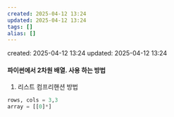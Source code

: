 ```yaml
---
created: 2025-04-12 13:24
updated: 2025-04-12 13:24
tags: []
alias: []
---
```


created: 2025-04-12 13:24
updated: 2025-04-12 13:24

#### 파이썬에서 2차원 배열. 사용 하는 방법

1. 리스트 컴프리핸션 방법
```python
rows, cols = 3,3
array = [[0]*]
```